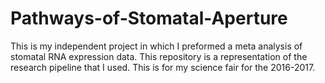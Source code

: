 # Pathways-of-Stomatal-Aperture
This is my independent project in which I preformed a meta analysis of stomatal RNA expression data. This repository is a representation of the research pipeline that I used. This is for my science fair for the 2016-2017. 
